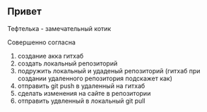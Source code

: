 ## Привет

Тефтелька - замечательный котик

Совершенно согласна

1. создание акка гитхаб
2. создать локальный репозиторий 
3. подружить локальный и удаденый репозиторий (гитхаб при создании удаленного репозитория подскажет как)
4. отправить git push в удаленный на гитхаб
5. сделать изменения на сайте в репозитории
5. отправить удвленный в локальный git pull
